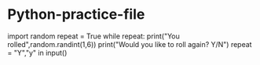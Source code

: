 # Python-practice-file

import random
repeat = True
while repeat:
    print("You rolled",random.randint(1,6))
    print("Would you like to roll again? Y/N")
    repeat = "Y","y" in input()
